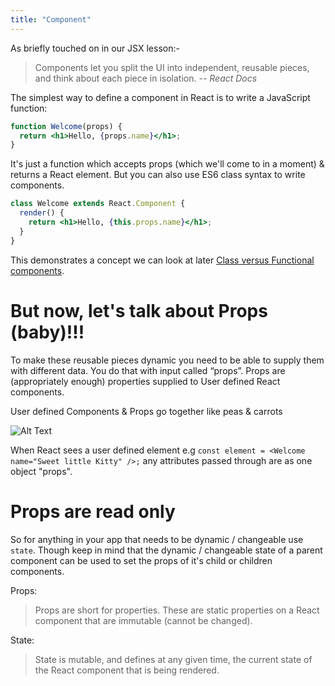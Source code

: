 ```yaml
---
title: "Component"
---
```

As briefly touched on in our JSX lesson:-

>Components let you split the UI into independent, reusable pieces, and think about each piece in isolation. -- <cite>React Docs</cite>

The simplest way to define a component in React is to write a JavaScript function:

```jsx
function Welcome(props) {
  return <h1>Hello, {props.name}</h1>;
}
```
It's just a function which accepts props (which we'll come to in a moment) & returns a React element.  But you can also use ES6 class syntax to write components.

```jsx
class Welcome extends React.Component {
  render() {
    return <h1>Hello, {this.props.name}</h1>;
  }
}
```
This demonstrates a concept we can look at later [Class versus Functional components](/4-functional-or-class-components/).

But now, let's talk about Props (baby)!!!
============================

To make these reusable pieces dynamic you need to be able to supply them with different data.
You do that with input called “props”. Props are (appropriately enough) properties supplied to User defined React components.

User defined Components & Props go together like peas & carrots

![Alt Text](https://media.giphy.com/media/qyxyGxszt6LXW/giphy.gif)


When React sees a user defined element e.g `const element = <Welcome name="Sweet little Kitty" />;` any attributes passed
through are as one object "props".

Props are read only
===================

So for anything in your app that needs to be dynamic / changeable use `state`.  Though keep in mind that the dynamic / changeable
state of a parent component can be used to set the props of it's child or children components.

Props:

>Props are short for properties. These are static properties on a React component that are immutable (cannot be changed).

State:

>State is mutable, and defines at any given time, the current state of the React component that is being rendered.









